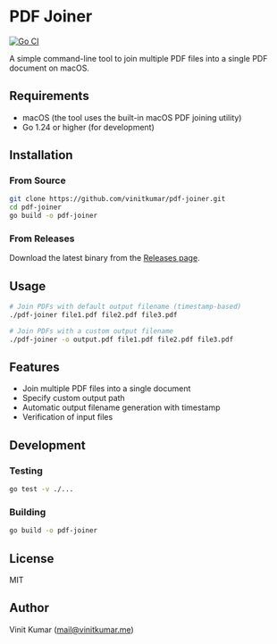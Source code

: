 # PDF Joiner

[![Go CI](https://github.com/vinitkumar/pdf-joiner/actions/workflows/ci.yml/badge.svg)](https://github.com/vinitkumar/pdf-joiner/actions/workflows/ci.yml)

A simple command-line tool to join multiple PDF files into a single PDF document on macOS.

## Requirements

- macOS (the tool uses the built-in macOS PDF joining utility)
- Go 1.24 or higher (for development)

## Installation

### From Source

```bash
git clone https://github.com/vinitkumar/pdf-joiner.git
cd pdf-joiner
go build -o pdf-joiner
```

### From Releases

Download the latest binary from the [Releases page](https://github.com/vinitkumar/pdf-joiner/releases).

## Usage

```bash
# Join PDFs with default output filename (timestamp-based)
./pdf-joiner file1.pdf file2.pdf file3.pdf

# Join PDFs with a custom output filename
./pdf-joiner -o output.pdf file1.pdf file2.pdf file3.pdf
```

## Features

- Join multiple PDF files into a single document
- Specify custom output path
- Automatic output filename generation with timestamp
- Verification of input files

## Development

### Testing

```bash
go test -v ./...
```

### Building

```bash
go build -o pdf-joiner
```

## License

MIT

## Author

Vinit Kumar  (mail@vinitkumar.me)
